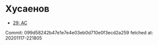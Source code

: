 # Хусаенов
- [29: AC](29.md)

Commit: 099d58242b47e1e7e4e03eb0d710e0f3ecd2a259
 fetched at: 20201117-221805
